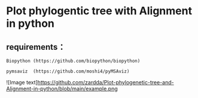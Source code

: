 # Plot phylogentic tree with Alignment in python 

## requirements：
    Biopython (https://github.com/biopython/biopython)
    
    pymsaviz  (https://github.com/moshi4/pyMSAviz)
    
![Image text]https://github.com/zardda/Plot-phylogenetic-tree-and-Alignment-in-python/blob/main/example.png
    
